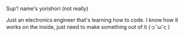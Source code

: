 Sup'! name's yorishori (not really)

Just an electronics engineer that's learning how to code.
I know how it works on the inside, just need to make something out of it (っ˘ω˘ς )
